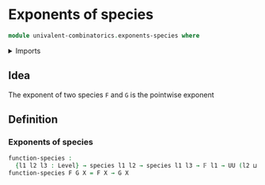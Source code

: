 # Exponents of species

```agda
module univalent-combinatorics.exponents-species where
```

<details><summary>Imports</summary>
```agda
open import foundation.cartesian-product-types
open import foundation.coproduct-types
open import foundation.dependent-pair-types
open import foundation.equivalences
open import foundation.functoriality-coproduct-types
open import foundation.universe-levels
open import univalent-combinatorics.finite-types
open import univalent-combinatorics.morphisms-species
open import univalent-combinatorics.species
```
</details>

## Idea

The exponent of two species `F` and `G` is the pointwise exponent

## Definition

### Exponents of species

```agda
function-species :
  {l1 l2 l3 : Level} → species l1 l2 → species l1 l3 → 𝔽 l1 → UU (l2 ⊔ l3)
function-species F G X = F X → G X
```
